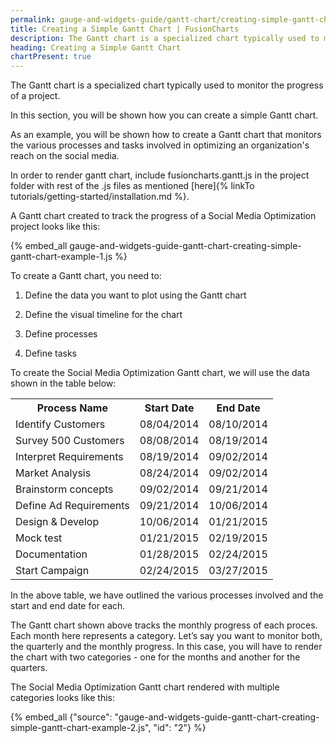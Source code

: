 ```yaml
---
permalink: gauge-and-widgets-guide/gantt-chart/creating-simple-gantt-chart.html
title: Creating a Simple Gantt Chart | FusionCharts
description: The Gantt chart is a specialized chart typically used to monitor the progress of a project. This section talks about creating a simple Gantt chart
heading: Creating a Simple Gantt Chart
chartPresent: true
---
```


The Gantt chart is a specialized chart typically used to monitor the progress of a project.

In this section, you will be shown how you can create a simple Gantt chart.

As an example, you will be shown how to create a Gantt chart  that monitors the various processes and tasks involved in optimizing an organization's reach on the social media.

<p class="text-info"> In order to render gantt chart, include fusioncharts.gantt.js in the project folder with rest of the .js files as mentioned [here]{% linkTo tutorials/getting-started/installation.md %}. </p>

A Gantt chart created to track the progress of a Social Media Optimization project looks like this:

{% embed_all gauge-and-widgets-guide-gantt-chart-creating-simple-gantt-chart-example-1.js %}

To create a Gantt chart, you need to:

1. Define the data you want to plot using the Gantt chart

2. Define the visual timeline for the chart

3. Define processes

4. Define tasks

To create the Social Media Optimization Gantt chart, we will use the data shown in the table below:

<table>
  <tr>
    <th>Process Name</th>
    <th>Start Date</th>
    <th>End Date </th>
  </tr>
  <tr>
    <td>Identify Customers</td>
    <td>08/04/2014</td>
    <td>08/10/2014</td>
  </tr>
  <tr>
    <td>Survey 500 Customers</td>
    <td>08/08/2014</td>
    <td>08/19/2014</td>
  </tr>
  <tr>
    <td>Interpret Requirements</td>
    <td>08/19/2014</td>
    <td>09/02/2014</td>
  </tr>
  <tr>
    <td>Market Analysis</td>
    <td>08/24/2014</td>
    <td>09/02/2014</td>
  </tr>
  <tr>
    <td>Brainstorm concepts</td>
    <td>09/02/2014</td>
    <td>09/21/2014</td>
  </tr>
  <tr>
    <td>Define Ad Requirements</td>
    <td>09/21/2014</td>
    <td>10/06/2014</td>
  </tr>
  <tr>
    <td>Design &amp; Develop</td>
    <td>10/06/2014</td>
    <td>01/21/2015</td>
  </tr>
  <tr>
    <td>Mock test</td>
    <td>01/21/2015</td>
    <td>02/19/2015</td>
  </tr>
  <tr>
    <td>Documentation</td>
    <td>01/28/2015</td>
    <td>02/24/2015</td>
  </tr>
  <tr>
    <td>Start Campaign</td>
    <td>02/24/2015</td>
    <td>03/27/2015</td>
  </tr>
</table>


In the above table, we have outlined the various processes involved and the start and end date for each.





The Gantt chart shown above tracks the monthly progress of each proces. Each month here represents a category.  Let’s say you want to monitor both, the quarterly and the monthly progress. In this case, you will have to render the chart with two categories - one for the months and another for the quarters.

The Social Media Optimization Gantt chart rendered with multiple categories looks like this:

{% embed_all {"source": "gauge-and-widgets-guide-gantt-chart-creating-simple-gantt-chart-example-2.js", "id": "2"} %}